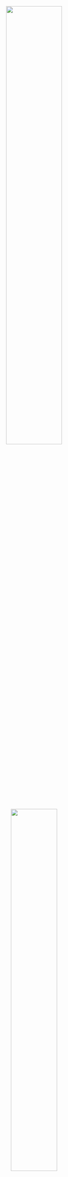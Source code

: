 <div align="center">
     <img src="https://github.com/InioX/matugen/assets/81521595/66cfec75-702c-4b55-83fc-c474de171057" width=55% height=55%>
     <br><br>
     <img src="https://github.com/InioX/matugen/assets/81521595/ec3a165d-442d-4494-9aec-24254d11ae61" width=50% height=50%>
     <br><br>
     <img alt="license" src="https://custom-icon-badges.demolab.com/crates/l/matugen?color=3D3838&logo=law&style=for-the-badge&logoColor=370D10&labelColor=FEB3B3">
     <img alt="version" src="https://custom-icon-badges.demolab.com/crates/v/matugen?color=3D3838&logo=package&style=for-the-badge&logoColor=370D10&labelColor=FEB3B3">
     <br>
     <img alt="downloads" src="https://custom-icon-badges.demolab.com/crates/d/matugen?color=3D3838&logo=download&style=for-the-badge&logoColor=370D10&labelColor=FEB3B3">
     <img alt="stars" src="https://custom-icon-badges.demolab.com/github/stars/InioX/matugen?color=3D3838&logo=star&style=for-the-badge&logoColor=370D10&labelColor=FEB3B3">
     <br> 
    <a href="#-------------------------installation">Installation</a>
    ·
    <a href="https://github.com/InioX/matugen/wiki">Wiki</a>
    ·
    <a href="#-------------------------themes">Themes</a>
</div>

<div align="center">
  <sub>A cross-platform material you color generation tool
</div>

<div align="center">
  <img src="https://github.com/InioX/matugen/assets/81521595/9008d8d9-0157-4b38-9500-597986a2cb9f">
</div>

<h2 class="description">
     <sub>
          <img  src="https://github.com/InioX/matugen/assets/81521595/da0dfc26-e8c0-46c1-ad13-bfaac394109b"
           height="25"
           width="25">
     </sub>
     Description
</h2>

### Features
- **Generate/Export Material You Color Palette:**
     - Generate a Material You color palette either from an image or a color
     - Output the generated palette as JSON to stdout, or use keywords inside templates that get exported as files
- **Keyword Filters:**
     - Use filters to change values of the keywords, like changing lightness for colors and manipulating strings with `replace`, `to_upper`, `to_lower` and `set_lightness`
- **Custom Keywords/Colors:**
     - Define your own custom keywords or colors you would like to be harmonized inside the config file, that you can then use in templates
- **Palette Customization:**
     - Customize the contrast and scheme type for the palette
- **Restart Apps/Change Wallpaper:**
     - Restart supported apps and set the wallpaper on Windows, MacOS, Linux and NetBSD

<br>
<div align="center">
<table>
  <tr>
     <th>
     <p>If you would like to learn more about the features and configuration, read the wiki <a href="https://github.com/InioX/matugen/wiki">here.</a></p>
     </th>
  </tr>
</table>
</div>

### Other projects
- [Mitsugen](https://github.com/DimitrisMilonopoulos/mitsugen) - For gnome-shell, based on the [old](https://github.com/InioX/matugen/tree/python) version of Matugen
- [pywal](https://github.com/dylanaraps/pywal) - More color generation backends, default theme files. 
- [wpgtk](https://github.com/deviantfero/wpgtk) - Like pywal, but with a gui and more features.
  
<h2>
     <sub>
          <img  src="https://github.com/InioX/matugen/assets/81521595/3c01525a-c8b1-499e-9f28-a17e81edfb5b"
           height="25"
           width="25">
     </sub>
     Supported platforms
</h2>

- Windows
- Linux
- MacOS
- NetBSD

<h2>
     <sub>
          <img  src="https://github.com/InioX/matugen/assets/81521595/223f698f-9e72-430b-9a75-c9892fcea94e"
           height="25"
           width="25">
     </sub>
     Installation
</h2>

<h4>
     <sub>
          <img  src="https://cdn.simpleicons.org/rust/white"
           height="20"
           width="20">
     </sub>
     Cargo
     <a href="https://crates.io/crates/matugen"><img alt="Cargo Version" src="https://img.shields.io/crates/v/matugen?color=brightgreen&label=" align="right"></a>
</h4>

<details><summary>Click to expand</summary>

```shell
cargo install matugen
```

</p>
</details>

<h4>
     <sub>
          <img  src="https://cdn.simpleicons.org/archlinux/white"
           height="20"
           width="20">
     </sub>
     Arch
     <a href="https://aur.archlinux.org/packages/matugen-bin"><img alt="AUR Version" src="https://img.shields.io/aur/version/matugen-bin?color=brightgreen&label=" align="right"></a>
</h4>

<details><summary>Click to expand</summary>

Using your favourite AUR helper:

```shell
yay -S matugen-bin
```

</p>
</details>

<h4>
     <sub>
          <img  src="https://cdn.simpleicons.org/nixos/white"
           height="20"
           width="20">
     </sub>
     NixOS
     <a href="https://repology.org/project/matugen/versions">
  <img src="https://repology.org/badge/version-for-repo/nix_stable_24_05/matugen.svg?header=" alt="nixpkgs" align="right">
     </a><a href="j"><img alt="NixOS Version" src="https://img.shields.io/badge/git-brightgreen" align="right"></a>
</h4>

<details><summary>Click to expand</summary>
<p>

Add matugen to your flake inputs:
```nix
inputs = {
  matugen = {
    url = "github:/InioX/Matugen";
    # If you need a specific version:
    ref = "refs/tags/matugen-v0.10.0"
  };
  # ...
};
```

Then you can add it to your packages:
```nix
let
  system = "x86_64-linux";
in {
  environment.systemPackages = with pkgs; [    
    # ...
    inputs.matugen.packages.${system}.default
  ];
}
```

This flake also provides a NixOS/Home Manager module, which can be imported by
adding this in your configuration:
```nix
{pkgs, inputs, ...}: {
  imports = [
    inputs.matugen.nixosModules.default
  ];

  # ...
}
```

The module does NOT automatically symlink the files. For an example of using this module with Home Manager, see https://github.com/InioX/matugen/issues/28

Option details can be found by reading the [module](./module.nix). A
[search.nixos.org](https://search.nixos.org/options)-like option viewer is
planned.

</p>
</details>

<h4>
     <sub>
          <img  src="https://cdn.simpleicons.org/netbsd/white"
           height="20"
           width="20">
     </sub>
     NetBSD
     <a href="https://repology.org/project/matugen/versions">
  <img src="https://repology.org/badge/version-for-repo/pkgsrc_current/matugen.svg?header=" alt="pkgsrc current package" align="right"></a>
</h4>

<details><summary>Click to expand</summary>

```shell
pkgin install matugen
```
or, if you prefer to build it from source
```shell
cd /usr/pkgsrc/graphics/matugen
make install
```

</p>
</details>


<h2>
     <sub>
     <img src="https://github.com/InioX/matugen-themes/assets/81521595/5e0b21af-62da-44ad-9492-f25689b260d9"
           height="25"
           width="25">
     </sub>
     Themes
</h2>

#### Templates
- [InioX/matugen-themes](https://github.com/InioX/matugen-themes)

<h2>
     <sub>
          <img  src="https://github.com/InioX/matugen/assets/81521595/bafdef83-4122-4bfd-9a30-98a5e0d7e488"
           height="25"
           width="25">
     </sub>
     Acknowledgements
</h2>

- [material-colors](https://github.com/Aiving/material-colors)
- [wallpaper.rs](https://github.com/reujab/wallpaper.rs) - Changing wallpaper for Windows
